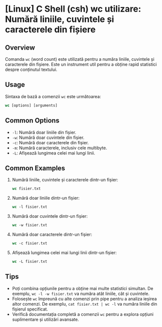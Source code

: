 # [Linux] C Shell (csh) wc utilizare: Numără liniile, cuvintele și caracterele din fișiere

## Overview
Comanda `wc` (word count) este utilizată pentru a număra liniile, cuvintele și caracterele din fișiere. Este un instrument util pentru a obține rapid statistici despre conținutul textului.

## Usage
Sintaxa de bază a comenzii `wc` este următoarea:

```csh
wc [options] [arguments]
```

## Common Options
- `-l`: Numără doar liniile din fișier.
- `-w`: Numără doar cuvintele din fișier.
- `-c`: Numără doar caracterele din fișier.
- `-m`: Numără caracterele, inclusiv cele multibyte.
- `-L`: Afișează lungimea celei mai lungi linii.

## Common Examples
1. Numără liniile, cuvintele și caracterele dintr-un fișier:
   ```csh
   wc fisier.txt
   ```

2. Numără doar liniile dintr-un fișier:
   ```csh
   wc -l fisier.txt
   ```

3. Numără doar cuvintele dintr-un fișier:
   ```csh
   wc -w fisier.txt
   ```

4. Numără doar caracterele dintr-un fișier:
   ```csh
   wc -c fisier.txt
   ```

5. Afișează lungimea celei mai lungi linii dintr-un fișier:
   ```csh
   wc -L fisier.txt
   ```

## Tips
- Poți combina opțiunile pentru a obține mai multe statistici simultan. De exemplu, `wc -l -w fisier.txt` va număra atât liniile, cât și cuvintele.
- Folosește `wc` împreună cu alte comenzi prin pipe pentru a analiza ieșirea altor comenzi. De exemplu, `cat fisier.txt | wc -l` va număra liniile din fișierul specificat.
- Verifică documentația completă a comenzii `wc` pentru a explora opțiuni suplimentare și utilizări avansate.